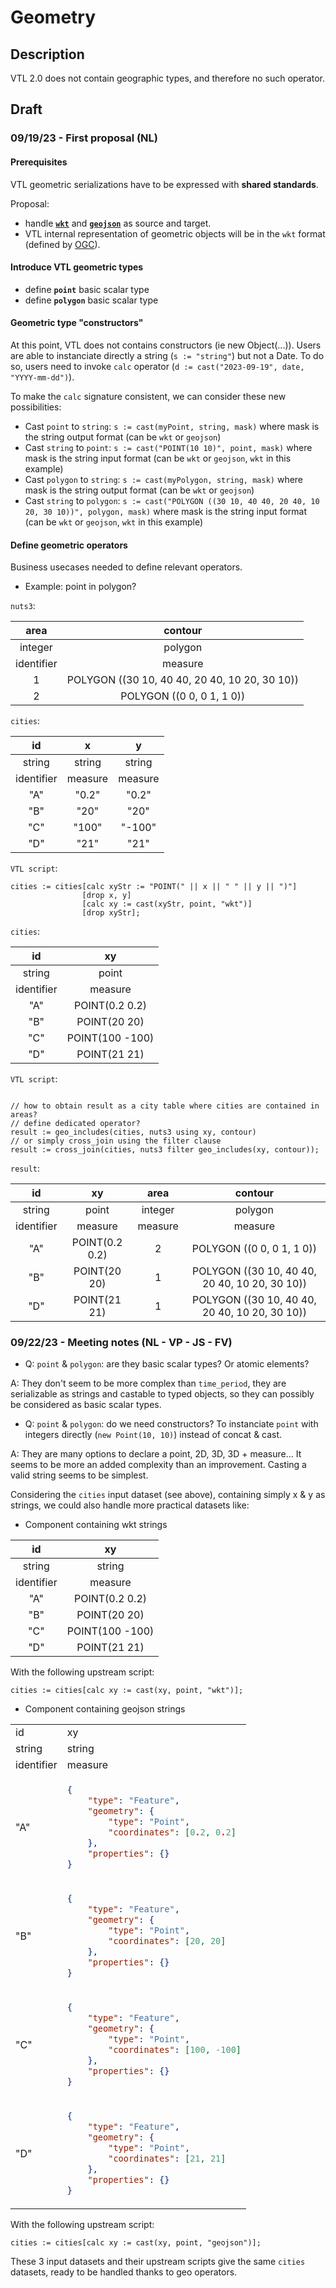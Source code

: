 # Geometry

## Description

VTL 2.0 does not contain geographic types, and therefore no such operator.

## Draft

### 09/19/23 - First proposal (NL)

#### Prerequisites

VTL geometric serializations have to be expressed with **shared standards**.

Proposal:

- handle [**`wkt`**](https://www.ogc.org/standard/wkt-crs/) and [**`geojson`**](https://geojson.org/) as source and target.
- VTL internal representation of geometric objects will be in the `wkt` format (defined by [OGC](https://www.ogc.org/)).

#### Introduce VTL geometric types

- define **`point`** basic scalar type
- define **`polygon`** basic scalar type

#### Geometric type "constructors"

At this point, VTL does not contains constructors (ie new Object(...)).
Users are able to instanciate directly a string (`s := "string"`) but not a Date. To do so, users need to invoke `calc` operator (`d := cast("2023-09-19", date, "YYYY-mm-dd")`).

To make the `calc` signature consistent, we can consider these new possibilities:

- Cast `point` to `string`: `s := cast(myPoint, string, mask)` where mask is the string output format (can be `wkt` or `geojson`)
- Cast `string` to `point`: `s := cast("POINT(10 10)", point, mask)` where mask is the string input format (can be `wkt` or `geojson`, `wkt` in this example)
- Cast `polygon` to `string`: `s := cast(myPolygon, string, mask)` where mask is the string output format (can be `wkt` or `geojson`)
- Cast `string` to `polygon`: `s := cast("POLYGON ((30 10, 40 40, 20 40, 10 20, 30 10))", polygon, mask)` where mask is the string input format (can be `wkt` or `geojson`, `wkt` in this example)

#### Define geometric operators

Business usecases needed to define relevant operators.

- Example: point in polygon?

`nuts3`:

|    area    |                    contour                    |
| :--------: | :-------------------------------------------: |
|  integer   |                    polygon                    |
| identifier |                    measure                    |
|     1      | POLYGON ((30 10, 40 40, 20 40, 10 20, 30 10)) |
|     2      |           POLYGON ((0 0, 0 1, 1 0))           |

`cities`:

|     id     |    x    |    y    |
| :--------: | :-----: | :-----: |
|   string   | string  | string  |
| identifier | measure | measure |
|    "A"     |  "0.2"  |  "0.2"  |
|    "B"     |  "20"   |  "20"   |
|    "C"     |  "100"  | "-100"  |
|    "D"     |  "21"   |  "21"   |

`VTL script`:

```
cities := cities[calc xyStr := "POINT(" || x || " " || y || ")"]
                [drop x, y]
                [calc xy := cast(xyStr, point, "wkt")]
                [drop xyStr];
```

`cities`:

|     id     |       xy        |
| :--------: | :-------------: |
|   string   |      point      |
| identifier |     measure     |
|    "A"     | POINT(0.2 0.2)  |
|    "B"     |  POINT(20 20)   |
|    "C"     | POINT(100 -100) |
|    "D"     |  POINT(21 21)   |

`VTL script`:

```

// how to obtain result as a city table where cities are contained in areas?
// define dedicated operator?
result := geo_includes(cities, nuts3 using xy, contour)
// or simply cross_join using the filter clause
result := cross_join(cities, nuts3 filter geo_includes(xy, contour));

```

`result`:

|     id     |       xy       |  area   |                    contour                    |
| :--------: | :------------: | :-----: | :-------------------------------------------: |
|   string   |     point      | integer |                    polygon                    |
| identifier |    measure     | measure |                    measure                    |
|    "A"     | POINT(0.2 0.2) |    2    |           POLYGON ((0 0, 0 1, 1 0))           |
|    "B"     |  POINT(20 20)  |    1    | POLYGON ((30 10, 40 40, 20 40, 10 20, 30 10)) |
|    "D"     |  POINT(21 21)  |    1    | POLYGON ((30 10, 40 40, 20 40, 10 20, 30 10)) |

### 09/22/23 - Meeting notes (NL - VP - JS - FV)

- Q: `point` & `polygon`: are they basic scalar types? Or atomic elements?

A: They don't seem to be more complex than `time_period`, they are serializable as strings and castable to typed objects, so they can possibly be considered as basic scalar types.

- Q: `point` & `polygon`: do we need constructors? To instanciate `point` with integers directly (`new Point(10, 10)`) instead of concat & cast.

A: They are many options to declare a point, 2D, 3D, 3D + measure...
It seems to be more an added complexity than an improvement. Casting a valid string seems to be simplest.

Considering the `cities` input dataset (see above), containing simply x & y as strings, we could also handle more practical datasets like:

- Component containing wkt strings

|     id     |       xy        |
| :--------: | :-------------: |
|   string   |     string      |
| identifier |     measure     |
|    "A"     | POINT(0.2 0.2)  |
|    "B"     |  POINT(20 20)   |
|    "C"     | POINT(100 -100) |
|    "D"     |  POINT(21 21)   |

With the following upstream script:

```
cities := cities[calc xy := cast(xy, point, "wkt")];
```

- Component containing geojson strings

<table>
<tr>
<td> id </td> <td> xy </td>
</tr>
<tr><td>string</td><td>string</td></tr>
<tr><td>identifier</td><td>measure</td></tr>
<tr>
<td>"A"</td>
<td>

```json
{
	"type": "Feature",
	"geometry": {
		"type": "Point",
		"coordinates": [0.2, 0.2]
	},
	"properties": {}
}
```

</td>
</tr>
<tr>
<td>"B"</td>
<td>

```json
{
	"type": "Feature",
	"geometry": {
		"type": "Point",
		"coordinates": [20, 20]
	},
	"properties": {}
}
```

</td>
</tr>
<tr>
<td>"C"</td>
<td>

```json
{
	"type": "Feature",
	"geometry": {
		"type": "Point",
		"coordinates": [100, -100]
	},
	"properties": {}
}
```

</td>
</tr>
<tr>
<td>"D"</td>
<td>

```json
{
	"type": "Feature",
	"geometry": {
		"type": "Point",
		"coordinates": [21, 21]
	},
	"properties": {}
}
```

</td>
</tr>
</table>

With the following upstream script:

```
cities := cities[calc xy := cast(xy, point, "geojson")];
```

These 3 input datasets and their upstream scripts give the same `cities` datasets, ready to be handled thanks to geo operators.
